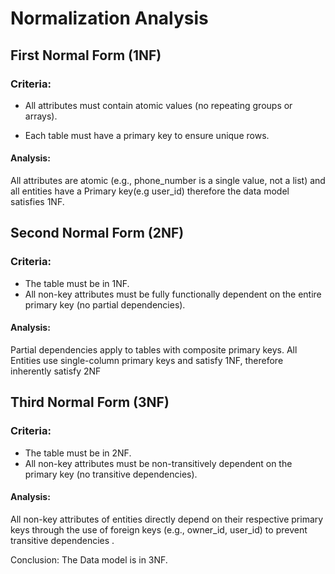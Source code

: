 # Normalization Analysis

## First Normal Form (1NF)

### Criteria:

- All attributes must contain atomic values (no repeating groups or arrays).

- Each table must have a primary key to ensure unique rows.

#### Analysis:

All attributes are atomic (e.g., phone_number is a single value, not a list) and all entities have a Primary key(e.g user_id) therefore the data model satisfies 1NF.

## Second Normal Form (2NF)

### Criteria:

- The table must be in 1NF.
- All non-key attributes must be fully functionally dependent on the entire primary key (no partial dependencies).

#### Analysis:

Partial dependencies apply to tables with composite primary keys. All Entities use single-column primary keys and satisfy 1NF, therefore inherently satisfy 2NF

## Third Normal Form (3NF)

### Criteria:

- The table must be in 2NF.
- All non-key attributes must be non-transitively dependent on the primary key (no transitive dependencies).

#### Analysis:

All non-key attributes of entities directly depend on their respective primary keys through the use of foreign keys (e.g., owner_id, user_id) to prevent transitive dependencies .

Conclusion: The Data model is in 3NF.
